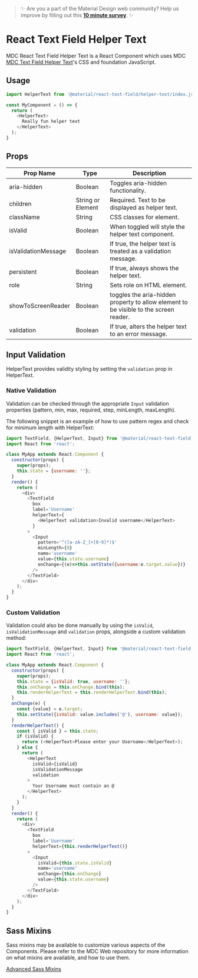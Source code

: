 > ✨ Are you a part of the Material Design web community? Help us improve by filling out this <a href='https://bit.ly/materialwebsurvey'>**10 minute survey**</a>. ✨

# React Text Field Helper Text

MDC React Text Field Helper Text is a React Component which uses MDC [MDC Text Field Helper Text](https://github.com/material-components/material-components-web/tree/master/packages/mdc-textfield/helper-text/)'s CSS and foundation JavaScript.

## Usage

```js
import HelperText from '@material/react-text-field/helper-text/index.js';

const MyComponent = () => {
  return (
    <HelperText>
      Really fun helper text
    </HelperText>
  );
}
```

## Props

Prop Name | Type | Description
--- | --- | ---
aria-hidden | Boolean | Toggles aria-hidden functionality.
children | String or Element | Required. Text to be displayed as helper text.
className | String | CSS classes for element.
isValid | Boolean | When toggled will style the helper text component.
isValidationMessage | Boolean | If true, the helper text is treated as a validation message.
persistent | Boolean | If true, always shows the helper text.
role | String | Sets role on HTML element.
showToScreenReader | Boolean | toggles the aria-hidden property to allow element to be visible to the screen reader.
validation | Boolean | If true, alters the helper text to an error message.

## Input Validation

HelperText provides validity styling by setting the `validation` prop in HelperText.

### Native Validation

Validation can be checked through the appropriate `Input` validation properties (pattern, min, max, required, step, minLength, maxLength).

The following snippet is an example of how to use pattern regex and check for minimum length with HelperText:
``` js
import TextField, {HelperText, Input} from '@material/react-text-field';
import React from 'react';

class MyApp extends React.Component {
  constructor(props) {
    super(props);
    this.state = {username: ''};
  }
  render() {
    return (
      <div>
        <TextField
          box
          label='Username'
          helperText={
            <HelperText validation>Invalid username</HelperText>
          }
        >
          <Input
            pattern='^([a-zA-Z_]+[0-9]*)$'
            minLength={8}
            name='username'
            value={this.state.username}
            onChange={(e)=>this.setState({username:e.target.value})}
          />
        </TextField>
      </div>
    );
  }
}
```

### Custom Validation

Validation could also be done manually by using the `isValid`, `isValidationMessage` and
`validation` props, alongside a custom validation method:

```js
import TextField, {HelperText, Input} from '@material/react-text-field';
import React from 'react';

class MyApp extends React.Component {
  constructor(props) {
    super(props);
    this.state = {isValid: true, username: ''};
    this.onChange = this.onChange.bind(this);
    this.renderHelperText = this.renderHelperText.bind(this);
  }
  onChange(e) {
    const {value} = e.target;
    this.setState({isValid: value.includes('@'), username: value});
  }
  renderHelperText() {
    const { isValid } = this.state;
    if (isValid) {
      return (<HelperText>Please enter your Username</HelperText>);
    } else {
      return (
        <HelperText
          isValid={isValid}
          isValidationMessage
          validation
        >
          Your Username must contain an @
        </HelperText>
      );
    }
  }
  render() {
    return (
      <div>
        <TextField
          box
          label='Username'
          helperText={this.renderHelperText()}
        >
          <Input
            isValid={this.state.isValid}
            name='username'
            onChange={this.onChange}
            value={this.state.username}
          />
        </TextField>
      </div>
    );
  }
}
```

## Sass Mixins

Sass mixins may be available to customize various aspects of the Components. Please refer to the
MDC Web repository for more information on what mixins are available, and how to use them.

[Advanced Sass Mixins](https://github.com/material-components/material-components-web/blob/master/packages/mdc-textfield/helper-text/README.md#sass-mixins)
